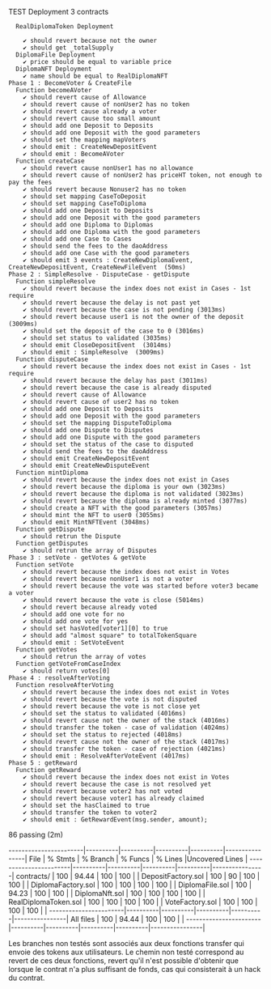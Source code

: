 TEST
    Deployment 3 contracts
    
      RealDiplomaToken Deployment
      
        ✔ should revert because not the owner
        ✔ should get _totalSupply
      DiplomaFile Deployment
        ✔ price should be equal to variable price
      DiplomaNFT Deployment
        ✔ name should be equal to RealDiplomaNFT
    Phase 1 : BecomeVoter & CreateFile
      Function becomeAVoter
        ✔ should revert cause of Allowance
        ✔ should revert cause of nonUser2 has no token
        ✔ should revert cause already a voter
        ✔ should revert cause too small amount
        ✔ should add one Deposit to Deposits
        ✔ should add one Deposit with the good parameters
        ✔ should set the mapping mapVoters
        ✔ should emit : CreateNewDepositEvent
        ✔ should emit : BecomeAVoter
      Function createCase
        ✔ should revert cause nonUser1 has no allowance
        ✔ should revert cause of nonUser2 has priceHT token, not enough to pay the fees
        ✔ should revert because Nonuser2 has no token
        ✔ should set mapping CaseToDeposit
        ✔ should set mapping CaseToDiploma
        ✔ should add one Deposit to Deposits
        ✔ should add one Deposit with the good parameters
        ✔ should add one Diploma to Diplomas
        ✔ should add one Diploma with the good parameters
        ✔ should add one Case to Cases
        ✔ should send the fees to the daoAddress
        ✔ should add one Case with the good parameters
        ✔ should emit 3 events : CreateNewDiplomaEvent, CreateNewDepositEvent, CreateNewFileEvent  (50ms)
    Phase 2 : SimpleResolve - DisputeCase - getDispute
      Function simpleResolve
        ✔ should revert because the index does not exist in Cases - 1st require
        ✔ should revert because the delay is not past yet
        ✔ should revert because the case is not pending (3013ms)
        ✔ should revert because user1 is not the owner of the deposit (3009ms)
        ✔ should set the deposit of the case to 0 (3016ms)
        ✔ should set status to validated (3035ms)
        ✔ should emit CloseDepositEvent  (3014ms)
        ✔ should emit : SimpleResolve  (3009ms)
      Function disputeCase
        ✔ should revert because the index does not exist in Cases - 1st require
        ✔ should revert because the delay has past (3011ms)
        ✔ should revert because the case is already disputed
        ✔ should revert cause of Allowance
        ✔ should revert cause of user2 has no token
        ✔ should add one Deposit to Deposits
        ✔ should add one Deposit with the good parameters
        ✔ should set the mapping DisputeToDiploma
        ✔ should add one Dispute to Disputes
        ✔ should add one Dispute with the good parameters
        ✔ should set the status of the case to disputed
        ✔ should send the fees to the daoAddress
        ✔ should emit CreateNewDepositEvent
        ✔ should emit CreateNewDisputeEvent
      Function mintDiploma
        ✔ should revert because the index does not exist in Cases 
        ✔ should revert because the diploma is your own (3023ms)
        ✔ should revert because the diploma is not validated (3023ms)
        ✔ should revert because the diploma is already minted (3077ms)
        ✔ should create a NFT with the good parameters (3057ms)
        ✔ should mint the NFT to user0 (3055ms)
        ✔ should emit MintNFTEvent (3048ms)
      Function getDispute
        ✔ should retrun the Dispute 
      Function getDisputes
        ✔ should retrun the array of Disputes
    Phase 3 : setVote - getVotes & getVote 
      Function setVote
        ✔ should revert because the index does not exist in Votes
        ✔ should revert because nonUser1 is not a voter
        ✔ should revert because the vote was started before voter3 became a voter
        ✔ should revert because the vote is close (5014ms)
        ✔ should revert because already voted 
        ✔ should add one vote for no
        ✔ should add one vote for yes
        ✔ should set hasVoted[voter1][0] to true
        ✔ should add "almost square" to totalTokenSquare
        ✔ should emit : SetVoteEvent
      Function getVotes
        ✔ should retrun the array of votes
      Function getVoteFromCaseIndex
        ✔ should return votes[0]
    Phase 4 : resolveAfterVoting
      Function resolveAfterVoting
        ✔ should revert because the index does not exist in Votes
        ✔ should revert because the vote is not disputed
        ✔ should revert because the vote is not close yet
        ✔ should set the status to validated (4016ms)
        ✔ should revert cause not the owner of the stack (4016ms)
        ✔ should transfer the token - case of validation (4024ms)
        ✔ should set the status to rejected (4018ms)
        ✔ should revert cause not the owner of the stack (4017ms)
        ✔ should transfer the token - case of rejection (4021ms)
        ✔ should emit : ResolveAfterVoteEvent (4017ms)
    Phase 5 : getReward
      Function getReward
        ✔ should revert because the index does not exist in Votes
        ✔ should revert because the case is not resolved yet
        ✔ should revert because voter2 has not voted
        ✔ should revert because voter1 has already claimed 
        ✔ should set the hasClaimed to true
        ✔ should transfer the token to voter2
        ✔ should emit : GetRewardEvent(msg.sender, amount);
        


  86 passing (2m)


  
-----------------------|----------|----------|----------|----------|----------------|
File                   |  % Stmts | % Branch |  % Funcs |  % Lines |Uncovered Lines |
-----------------------|----------|----------|----------|----------|----------------|
 contracts/            |      100 |    94.44 |      100 |      100 |                |
  DepositFactory.sol   |      100 |       90 |      100 |      100 |                |
  DiplomaFactory.sol   |      100 |      100 |      100 |      100 |                |
  DiplomaFile.sol      |      100 |    94.23 |      100 |      100 |                |
  DiplomaNft.sol       |      100 |      100 |      100 |      100 |                |
  RealDiplomaToken.sol |      100 |      100 |      100 |      100 |                |
  VoteFactory.sol      |      100 |      100 |      100 |      100 |                |
-----------------------|----------|----------|----------|----------|----------------|
All files              |      100 |    94.44 |      100 |      100 |                |
-----------------------|----------|----------|----------|----------|----------------|

Les branches non testés sont associés aux deux fonctions transfer qui envoie des tokens aux utilisateurs. Le chemin non testé correspond au revert de ces deux fonctions, revert qu'il n'est possible d'obtenir que lorsque le contrat n'a plus suffisant de fonds, cas qui consisterait à un hack du contrat.   
